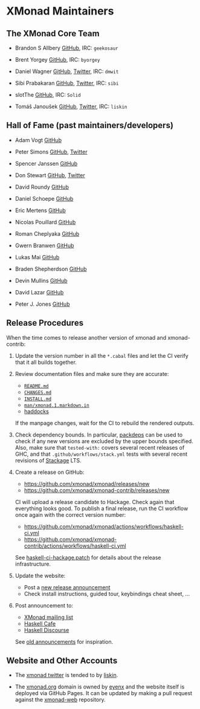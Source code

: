 # XMonad Maintainers

## The XMonad Core Team

  * Brandon S Allbery [GitHub][geekosaur], IRC: `geekosaur`

  * Brent Yorgey [GitHub][byorgey], IRC: `byorgey`

  * Daniel Wagner [GitHub][dmwit], [Twitter][twitter:dmwit], IRC: `dmwit`

  * Sibi Prabakaran [GitHub][psibi], [Twitter][twitter:psibi], IRC: `sibi`

  * slotThe [GitHub][slotThe], IRC: `Solid`

  * Tomáš Janoušek [GitHub][liskin], [Twitter][twitter:liskin], IRC: `liskin`

[geekosaur]: https://github.com/geekosaur
[byorgey]: https://github.com/byorgey
[dmwit]: https://github.com/dmwit
[psibi]: https://github.com/psibi
[liskin]: https://github.com/liskin
[slotThe]: https://github.com/slotThe

[twitter:dmwit]: https://twitter.com/dmwit13
[twitter:psibi]: https://twitter.com/psibi
[twitter:liskin]: https://twitter.com/Liskni_si

## Hall of Fame (past maintainers/developers)

  * Adam Vogt [GitHub](https://github.com/aavogt)

  * Peter Simons [GitHub](https://github.com/peti), [Twitter](https://twitter.com/OriginalPeti)

  * Spencer Janssen [GitHub](https://github.com/spencerjanssen)

  * Don Stewart [GitHub](https://github.com/donsbot), [Twitter](https://twitter.com/donsbot)

  * David Roundy [GitHub](https://github.com/droundy)

  * Daniel Schoepe [GitHub](https://github.com/dschoepe)

  * Eric Mertens [GitHub](https://github.com/glguy)

  * Nicolas Pouillard [GitHub](https://github.com/np)

  * Roman Cheplyaka [GitHub](https://github.com/UnkindPartition)

  * Gwern Branwen [GitHub](https://github.com/gwern)

  * Lukas Mai [GitHub](https://github.com/mauke)

  * Braden Shepherdson [GitHub](https://github.com/shepheb)

  * Devin Mullins [GitHub](https://github.com/twifkak)

  * David Lazar [GitHub](https://github.com/davidlazar)

  * Peter J. Jones [GitHub](https://github.com/pjones)

## Release Procedures

When the time comes to release another version of xmonad and xmonad-contrib:

  1. Update the version number in all the `*.cabal` files and let the CI
     verify that it all builds together.

  2. Review documentation files and make sure they are accurate:

     - [`README.md`](README.md)
     - [`CHANGES.md`](CHANGES.md)
     - [`INSTALL.md`](INSTALL.md)
     - [`man/xmonad.1.markdown.in`](man/xmonad.1.markdown.in)
     - [haddocks](https://xmonad.github.io/xmonad-docs/)

     If the manpage changes, wait for the CI to rebuild the rendered outputs.

  3. Check dependency bounds. In particular, [packdeps][] can be used to check
     if any new versions are excluded by the upper bounds specified.
     Also, make sure that `tested-with:` covers several recent releases of
     GHC, and that `.github/workflows/stack.yml` tests with several recent
     revisions of [Stackage][] LTS.

  4. Create a release on GitHub:

     - https://github.com/xmonad/xmonad/releases/new
     - https://github.com/xmonad/xmonad-contrib/releases/new

     CI will upload a release candidate to Hackage. Check again that
     everything looks good. To publish a final release, run the CI workflow
     once again with the correct version number:

     - https://github.com/xmonad/xmonad/actions/workflows/haskell-ci.yml
     - https://github.com/xmonad/xmonad-contrib/actions/workflows/haskell-ci.yml

     See [haskell-ci-hackage.patch][] for details about the release infrastructure.

  5. Update the website:

     - Post a [new release announcement][web-announce]
     - Check install instructions, guided tour, keybindings cheat sheet, …

  7. Post announcement to:

     - [XMonad mailing list](https://mail.haskell.org/mailman/listinfo/xmonad)
     - [Haskell Cafe](https://mail.haskell.org/cgi-bin/mailman/listinfo/haskell-cafe)
     - [Haskell Discourse](https://discourse.haskell.org/)

     See [old announcements][old-announce] for inspiration.

[packdeps]: https://hackage.haskell.org/package/packdeps
[Stackage]: https://www.stackage.org/
[haskell-ci-hackage.patch]: .github/workflows/haskell-ci-hackage.patch
[web-announce]: https://github.com/xmonad/xmonad-web/tree/gh-pages/news/_posts
[old-announce]: https://github.com/xmonad/xmonad-web/tree/55614349421ebafaef4a47424fcb16efa80ff768

## Website and Other Accounts

* The [xmonad twitter] is tended to by [liskin].

* The [xmonad.org] domain is owned by [eyenx] and the website itself is
  deployed via GitHub Pages.  It can be updated by making a pull request
  against the [xmonad-web] repository.

[eyenx]: https://github.com/eyenx
[xmonad-web]: https://github.com/xmonad/xmonad-web/
[xmonad.org]: https://xmonad.org/
[xmonad twitter]: https://twitter.com/xmonad
